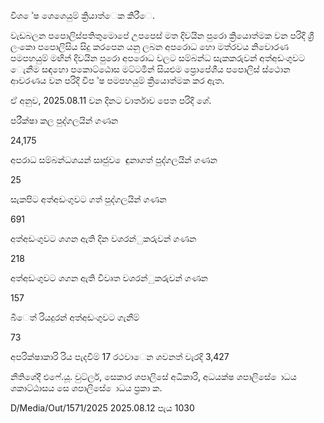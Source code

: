 විශ ේෂ ශෙශෙයුම් ක්‍රියාත්ෙක කිරීෙ.

වැඩබලන පපොලිස්පතිතුමොපේ උපපෙස් මත දිවයින පුරො ක්‍රියොත්මක වන පරිදි ශ්‍රී ලංකො පපොලිසිය සිදු කරපෙන යනු ලබන අපරොධ හො මත්රවය නිවොරණ පමපහයුම් මඟින් දිවයින පුරො අපරොධ වලට සම්බන්ධ සැකකරුවන් අත්අඩංගුවට ෙැනීම සඳහො පකොට්ඨොස මට්ටමින් සියළුම ප්‍රොපේශීය පපොලිස් ස්ථොන ආවරණය වන පරිදි විප ්ෂ පමපහයුම් ක්‍රියොත්මක කර ඇත.

ඒ අනුව, 2025.08.11 වන දිනට වාර්තාව පෙත පරිදි ශේ.

පරීක්ෂා කල පුද්ගලයින් ගණන

24,175

අපරාධ සම්බන්ධශයන් සෘජුව ෙඳුනාගත් පුද්ගලයින් ගණන

25

සැකපිට අත්අඩංගුවට ගත් පුද්ගලයින් ගණන

691

අත්අඩංගුවට ශගන ඇති දින වශරන්ුකරුවන් ගණන

218

අත්අඩංගුවට ශගන ඇති විවෘත වශරන්ුකරුවන් ගණන

157

බීෙත් රියදුරන් අත්අඩංගුවට ගැනීම්

73

අපරික්ෂාකාරි රිය පැදවීම් 17 රථවාෙන ශවනත් වැරදි 3,427

නීතිශේදී එෆේ.යූ. වුට්ලර්, සෙකාර ශපාලිසේ අධිකාරි, අධයක්ෂ ශපාලිසේ ොධය ශකාට්ඨාසය සෙ ශපාලිසේ ොධය ප්‍රකා ක.

D/Media/Out/1571/2025 2025.08.12 පැය 1030